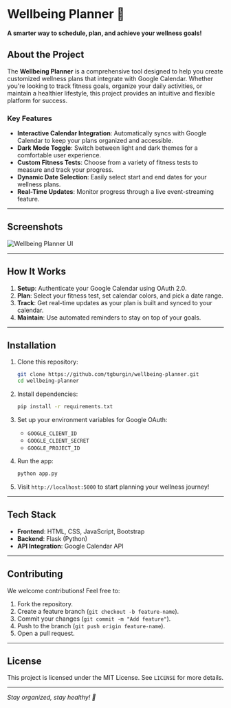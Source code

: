 # Wellbeing Planner 🌟

**A smarter way to schedule, plan, and achieve your wellness goals!**

## About the Project

The **Wellbeing Planner** is a comprehensive tool designed to help you create customized wellness plans that integrate with Google Calendar. Whether you're looking to track fitness goals, organize your daily activities, or maintain a healthier lifestyle, this project provides an intuitive and flexible platform for success.

### Key Features

- **Interactive Calendar Integration**: Automatically syncs with Google Calendar to keep your plans organized and accessible.
- **Dark Mode Toggle**: Switch between light and dark themes for a comfortable user experience.
- **Custom Fitness Tests**: Choose from a variety of fitness tests to measure and track your progress.
- **Dynamic Date Selection**: Easily select start and end dates for your wellness plans.
- **Real-Time Updates**: Monitor progress through a live event-streaming feature.

---

## Screenshots

![Wellbeing Planner UI](assets/screenshot.png)

---

## How It Works

1. **Setup**: Authenticate your Google Calendar using OAuth 2.0.
2. **Plan**: Select your fitness test, set calendar colors, and pick a date range.
3. **Track**: Get real-time updates as your plan is built and synced to your calendar.
4. **Maintain**: Use automated reminders to stay on top of your goals.

---

## Installation

1. Clone this repository:
   ```bash
   git clone https://github.com/tgburgin/wellbeing-planner.git
   cd wellbeing-planner
   ```

2. Install dependencies:
   ```bash
   pip install -r requirements.txt
   ```

3. Set up your environment variables for Google OAuth:
   - `GOOGLE_CLIENT_ID`
   - `GOOGLE_CLIENT_SECRET`
   - `GOOGLE_PROJECT_ID`

4. Run the app:
   ```bash
   python app.py
   ```

5. Visit `http://localhost:5000` to start planning your wellness journey!

---

## Tech Stack

- **Frontend**: HTML, CSS, JavaScript, Bootstrap
- **Backend**: Flask (Python)
- **API Integration**: Google Calendar API

---

## Contributing

We welcome contributions! Feel free to:
1. Fork the repository.
2. Create a feature branch (`git checkout -b feature-name`).
3. Commit your changes (`git commit -m "Add feature"`).
4. Push to the branch (`git push origin feature-name`).
5. Open a pull request.

---

## License

This project is licensed under the MIT License. See `LICENSE` for more details.

---

*Stay organized, stay healthy! 💪*

